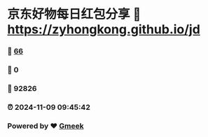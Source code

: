 # 京东好物每日红包分享 :link: https://zyhongkong.github.io/jd 
### :page_facing_up: [66](https://zyhongkong.github.io/jd/tag.html) 
### :speech_balloon: 0 
### :hibiscus: 92826 
### :alarm_clock: 2024-11-09 09:45:42 
### Powered by :heart: [Gmeek](https://github.com/Meekdai/Gmeek)
